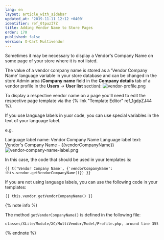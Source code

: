 ```yaml
---
lang: en
layout: article_with_sidebar
updated_at: '2019-11-11 12:12 +0400'
identifier: ref_0tpuzI7Z
title: Adding Vendor Name to Store Pages
order: 170
published: false
version: X-Cart Multivendor
---
```

Sometimes it may be necessary to display a Vendor's Company Name on some page of your store where it is not listed. 

The value of a vendor company name is stored as a 'Vendor Company Name' language variable in your store database and can be changed in the store Admin area (**Company name** field in the **Company details** tab of a vendor profile in the **Users** -> **User list** section):
![vendor-profile.png]({{site.baseurl}}/attachments/ref_0tpuzI7Z/vendor-profile.png)

To display a respective vendor name on a page you'll need to edit the respective page template via the {% link "Template Editor" ref_1gdpZJ44 %}.

If you use language labels in yuor code, you can use special variables in the text of your language label.

e.g.

Language label name: Vendor Company Name
Language label text: Vendor's Company Name - {{vendorCompanyName}}
![vendor-company-name-label.png]({{site.baseurl}}/attachments/ref_0tpuzI7Z/vendor-company-name-label.png)

In this case, the code that should be used in your templates is:

```
{{ t('Vendor Company Name', {'vendorCompanyName': this.vendor.getVendorCompanyName()}) }}
```

If you are not using language labels, you can use the following code in your templates:

```
{{ this.vendor.getVendorCompanyName() }}
```
{% note info %}

The method `getVendorCompanyName()` is defined in the following file:

```
classes/XLite/Module/XC/MultiVendor/Model/Profile.php, around line 355
```
{% endnote %}